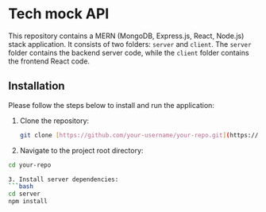# Tech mock API
This repository contains a MERN (MongoDB, Express.js, React, Node.js) stack application. It consists of two folders: `server` and `client`. The `server` folder contains the backend server code, while the `client` folder contains the frontend React code.

## Installation

Please follow the steps below to install and run the application:

1. Clone the repository:

   ```bash
   git clone [https://github.com/your-username/your-repo.git](https://github.com/Aditya-gam/Tech-Mock-API.git)'

2. Navigate to the project root directory:
  ```bash 
  cd your-repo

3. Install server dependencies:
  ```bash
  cd server
  npm install
